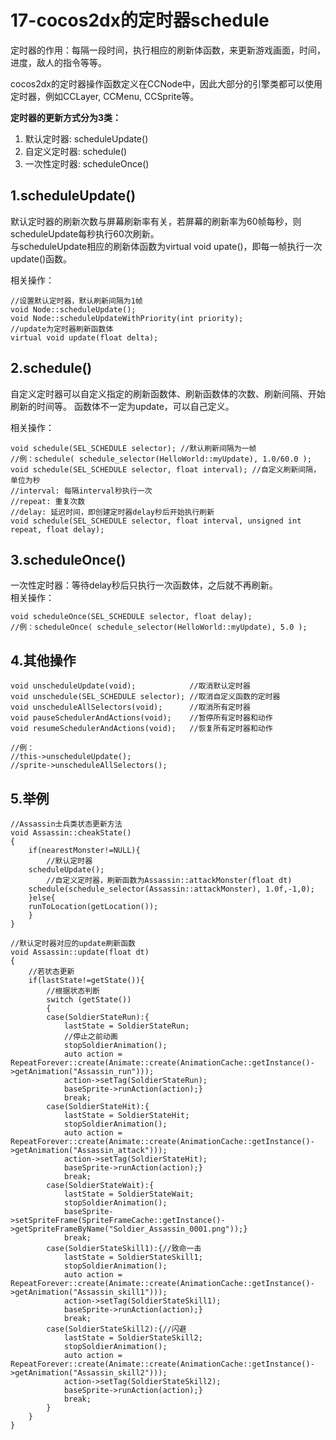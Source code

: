 17-cocos2dx的定时器schedule
====

定时器的作用：每隔一段时间，执行相应的刷新体函数，来更新游戏画面，时间，进度，敌人的指令等等。

cocos2dx的定时器操作函数定义在CCNode中，因此大部分的引擎类都可以使用定时器，例如CCLayer, CCMenu, CCSprite等。

**定时器的更新方式分为3类：** <br>
1. 默认定时器: scheduleUpdate() <br>
2. 自定义定时器: schedule() <br>
3. 一次性定时器: scheduleOnce() <br>

1.scheduleUpdate()
----

默认定时器的刷新次数与屏幕刷新率有关，若屏幕的刷新率为60帧每秒，则scheduleUpdate每秒执行60次刷新。<br>
与scheduleUpdate相应的刷新体函数为virtual void upate()，即每一帧执行一次update()函数。

相关操作：

```
//设置默认定时器，默认刷新间隔为1帧
void Node::scheduleUpdate();
void Node::scheduleUpdateWithPriority(int priority);
//update为定时器刷新函数体
virtual void update(float delta);
```

2.schedule()
----

自定义定时器可以自定义指定的刷新函数体、刷新函数体的次数、刷新间隔、开始刷新的时间等。
函数体不一定为update，可以自己定义。

相关操作：

```
void schedule(SEL_SCHEDULE selector); //默认刷新间隔为一帧
//例：schedule( schedule_selector(HelloWorld::myUpdate), 1.0/60.0 );
void schedule(SEL_SCHEDULE selector, float interval); //自定义刷新间隔，单位为秒
//interval: 每隔interval秒执行一次
//repeat: 重复次数
//delay: 延迟时间，即创建定时器delay秒后开始执行刷新
void schedule(SEL_SCHEDULE selector, float interval, unsigned int repeat, float delay);
```

3.scheduleOnce()
----

一次性定时器：等待delay秒后只执行一次函数体，之后就不再刷新。<br>
相关操作：

```
void scheduleOnce(SEL_SCHEDULE selector, float delay);
//例：scheduleOnce( schedule_selector(HelloWorld::myUpdate), 5.0 ); 
```

4.其他操作
----

```
void unscheduleUpdate(void);            //取消默认定时器
void unschedule(SEL_SCHEDULE selector); //取消自定义函数的定时器
void unscheduleAllSelectors(void);      //取消所有定时器
void pauseSchedulerAndActions(void);    //暂停所有定时器和动作
void resumeSchedulerAndActions(void);   //恢复所有定时器和动作

//例：
//this->unscheduleUpdate();
//sprite->unscheduleAllSelectors();
```

5.举例
----

```
//Assassin士兵类状态更新方法
void Assassin::cheakState()
{
	if(nearestMonster!=NULL){
        //默认定时器
	scheduleUpdate();
        //自定义定时器，刷新函数为Assassin::attackMonster(float dt)
	schedule(schedule_selector(Assassin::attackMonster), 1.0f,-1,0);
	}else{
	runToLocation(getLocation());
	}
}
```

```
//默认定时器对应的update刷新函数
void Assassin::update(float dt)
{
	//若状态更新
	if(lastState!=getState()){
		//根据状态判断
		switch (getState())
		{
		case(SoldierStateRun):{
			lastState = SoldierStateRun;
			//停止之前动画
			stopSoldierAnimation();
			auto action = RepeatForever::create(Animate::create(AnimationCache::getInstance()->getAnimation("Assassin_run")));
			action->setTag(SoldierStateRun);
			baseSprite->runAction(action);}
			break;
		case(SoldierStateHit):{
			lastState = SoldierStateHit;
			stopSoldierAnimation();
			auto action = RepeatForever::create(Animate::create(AnimationCache::getInstance()->getAnimation("Assassin_attack")));
			action->setTag(SoldierStateHit);
			baseSprite->runAction(action);}
			break;
		case(SoldierStateWait):{
			lastState = SoldierStateWait;
			stopSoldierAnimation();
			baseSprite->setSpriteFrame(SpriteFrameCache::getInstance()->getSpriteFrameByName("Soldier_Assassin_0001.png"));}
			break;
		case(SoldierStateSkill1):{//致命一击
			lastState = SoldierStateSkill1;
			stopSoldierAnimation();
			auto action = RepeatForever::create(Animate::create(AnimationCache::getInstance()->getAnimation("Assassin_skill1")));
			action->setTag(SoldierStateSkill1);
			baseSprite->runAction(action);}
			break;
		case(SoldierStateSkill2):{//闪避
			lastState = SoldierStateSkill2;
			stopSoldierAnimation();
			auto action = RepeatForever::create(Animate::create(AnimationCache::getInstance()->getAnimation("Assassin_skill2")));
			action->setTag(SoldierStateSkill2);
			baseSprite->runAction(action);}
			break;
		}
	}
}
```

